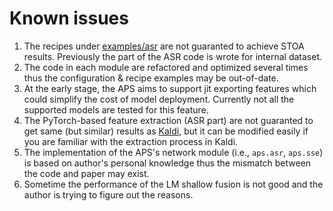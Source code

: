 # Known issues

1. The recipes under [examples/asr](../examples/asr) are not guaranted to achieve STOA results. Previously the part of the ASR code is wrote for internal dataset.
2. The code in each module are refactored and optimized several times thus the configuration & recipe examples may be out-of-date.
3. At the early stage, the APS aims to support jit exporting features which could simplify the cost of model deployment. Currently not all the supported models are tested for this feature.
4. The PyTorch-based feature extraction (ASR part) are not guaranted to get same (but similar) results as [Kaldi](https://github.com/kaldi-asr/kaldi), but it can be modified easily if you are familiar with the extraction process in Kaldi.
5. The implementation of the APS's network module (i.e., `aps.asr`, `aps.sse`) is based on author's personal knowledge thus the mismatch between the code and paper may exist.
6. Sometime the performance of the LM shallow fusion is not good and the author is trying to figure out the reasons.
